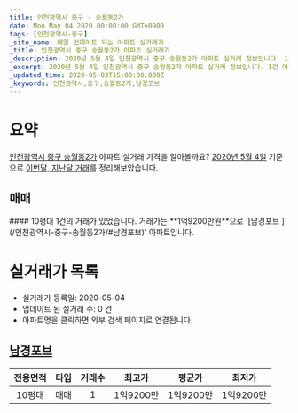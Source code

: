 ```yaml
---
title: 인천광역시 중구 - 송월동2가
date: Mon May 04 2020 00:00:00 GMT+0900
tags: [인천광역시-중구]
_site_name: 매일 업데이트 되는 아파트 실거래가
_title: 인천광역시 중구 송월동2가 아파트 실거래가
_description: 2020년 5월 4일 인천광역시 중구 송월동2가 아파트 실거래 정보입니다. 1건 아파트 정보가 있습니다.
_excerpt: 2020년 5월 4일 인천광역시 중구 송월동2가 아파트 실거래 정보입니다. 1건 아파트 정보가 있습니다.
_updated_time: 2020-05-03T15:00:00.000Z
_keywords: 인천광역시,중구,송월동2가,남경포브 
---
```





# 요약
<ins>인천광역시 중구 송월동2가</ins> 아파트 실거래 가격을 알아볼까요? <ins>2020년 5월 4일</ins> 기준으로 <ins>이번달, 지난달 거래</ins>를 정리해보았습니다.

## 매매
<div class="container">
<div class="twelve columns" markdown="1">
#### 10평대
1건의 거래가 있었습니다. 거래가는 **1억9200만원**으로 '[남경포브 ](/인천광역시-중구-송월동2가/#남경포브)' 아파트입니다.
</div>
</div>



# 실거래가 목록
- 실거래가 등록일: 2020-05-04
- 업데이트 된 실거래 수: 0 건
- 아파트명을 클릭하면 외부 검색 페이지로 연결됩니다.

## [남경포브 ](#남경포브)

|전용면적|타입|거래수|최고가|평균가|최저가|
|:---:|:---:|:---:|:---:|:---:|:---:|
|10평대|<span class="deal-type-1">매매</span>|1|1억9200만|1억9200만|1억9200만|

<br/>



